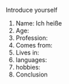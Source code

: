 Introduce yourself
1.  Name: Ich heiße
2. Age:
3. Profession:
4. Comes from:
5. Lives in:
6. languages:
7. hobbies:
8. Conclusion
